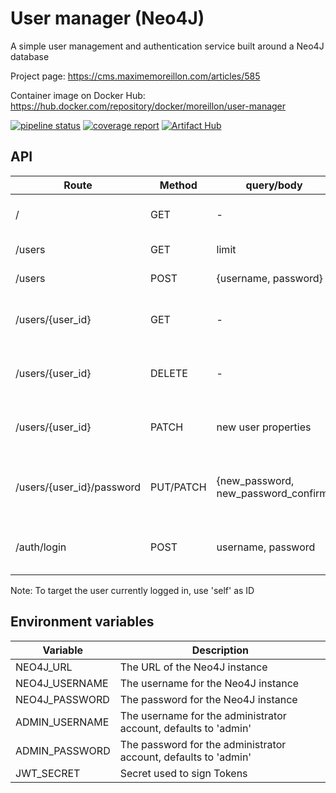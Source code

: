 # User manager (Neo4J)

A simple user management and authentication service built around a Neo4J database

Project page: https://cms.maximemoreillon.com/articles/585

Container image on Docker Hub: https://hub.docker.com/repository/docker/moreillon/user-manager

[![pipeline status](https://gitlab.com/moreillon_k8s/user_manager/badges/master/pipeline.svg)](https://gitlab.com/moreillon_k8s/user_manager/-/commits/master)
[![coverage report](https://gitlab.com/moreillon_k8s/user_manager/badges/master/coverage.svg)](https://gitlab.com/moreillon_k8s/user_manager/-/commits/master)
[![Artifact Hub](https://img.shields.io/endpoint?url=https://artifacthub.io/badge/repository/user-manager-neo4j)](https://artifacthub.io/packages/search?repo=user-manager-neo4j)

## API
| Route | Method | query/body | Description |
| --- | --- | --- | --- |
| / | GET | - | Show application configuration |
| /users | GET | limit | Get the list of users |
| /users | POST | {username, password} | Creates a user |
| /users/{user_id} | GET | - | Get the user with the given user ID. |
| /users/{user_id} | DELETE | - | Delete user with the given user ID. |
| /users/{user_id} | PATCH | new user properties | Update user with the given user ID. |
| /users/{user_id}/password | PUT/PATCH | {new_password, new_password_confirm} | Update the password of user with the given user ID. |
| /auth/login | POST | username, password | Login, i.e. exchange credentials for a JWT |

Note: To target the user currently logged in, use 'self' as ID

## Environment variables
| Variable  | Description |
| --- | --- |
| NEO4J_URL | The URL of the Neo4J instance |
| NEO4J_USERNAME | The username for the Neo4J instance |
| NEO4J_PASSWORD | The password for the Neo4J instance |
| ADMIN_USERNAME | The username for the administrator account, defaults to 'admin' |
| ADMIN_PASSWORD | The password for the administrator account, defaults to 'admin' |
| JWT_SECRET | Secret used to sign Tokens |

